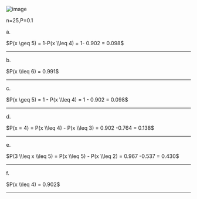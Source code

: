 
![image](https://github.com/user-attachments/assets/d8be2356-e3e7-4686-8c8e-cab5ddd522e7)


n=25,P=0.1

a. 


$P(x \geq 5) = 1-P(x \\leq 4) = 1- 0.902 = 0.098$
- - -
b. 


$P(x \\leq 6) = 0.991$
- - - 
c. 

$P(x \geq 5) = 1 - P(x \\leq 4) = 1 - 0.902 = 0.098$
- - - 

d. 

$P(x = 4) = P(x \\leq 4) - P(x \\leq 3) = 0.902 -0.764 = 0.138$
- - -

e. 

$P(3 \\leq x \\leq 5) = P(x \\leq 5) - P(x \\leq 2) = 0.967 -0.537 = 0.430$
- - -

f.

$P(x \\leq 4) = 0.902$
- - -

